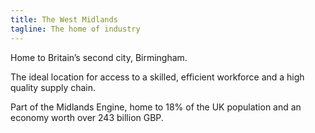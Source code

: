```yaml
---
title: The West Midlands
tagline: The home of industry
---
```

Home to Britain’s second city, Birmingham.


The ideal location for access to a skilled, efficient workforce and a high quality supply chain.


Part of the Midlands Engine, home to 18% of the UK population and an economy worth over 243 billion GBP.
